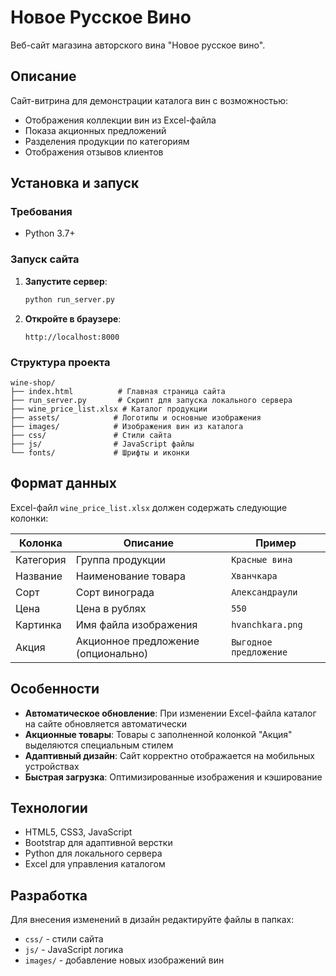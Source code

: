 
# Новое Русское Вино

Веб-сайт магазина авторского вина "Новое русское вино".

## Описание

Сайт-витрина для демонстрации каталога вин с возможностью:
- Отображения коллекции вин из Excel-файла
- Показа акционных предложений
- Разделения продукции по категориям
- Отображения отзывов клиентов

## Установка и запуск

### Требования
- Python 3.7+

### Запуск сайта

1. **Запустите сервер**:
   ```bash
   python run_server.py
   ```

2. **Откройте в браузере**:
   ```
   http://localhost:8000
   ```

### Структура проекта

```
wine-shop/
├── index.html          # Главная страница сайта
├── run_server.py       # Скрипт для запуска локального сервера
├── wine_price_list.xlsx # Каталог продукции
├── assets/            # Логотипы и основные изображения
├── images/            # Изображения вин из каталога
├── css/               # Стили сайта
├── js/                # JavaScript файлы
└── fonts/             # Шрифты и иконки
```

## Формат данных

Excel-файл `wine_price_list.xlsx` должен содержать следующие колонки:

| Колонка    | Описание                          | Пример              |
|------------|-----------------------------------|---------------------|
| Категория  | Группа продукции                  | `Красные вина`      |
| Название   | Наименование товара               | `Хванчкара`         |
| Сорт       | Сорт винограда                    | `Александраули`     |
| Цена       | Цена в рублях                     | `550`               |
| Картинка   | Имя файла изображения             | `hvanchkara.png`    |
| Акция      | Акционное предложение (опционально)| `Выгодное предложение` |

## Особенности

- **Автоматическое обновление**: При изменении Excel-файла каталог на сайте обновляется автоматически
- **Акционные товары**: Товары с заполненной колонкой "Акция" выделяются специальным стилем
- **Адаптивный дизайн**: Сайт корректно отображается на мобильных устройствах
- **Быстрая загрузка**: Оптимизированные изображения и кэширование

## Технологии

- HTML5, CSS3, JavaScript
- Bootstrap для адаптивной верстки
- Python для локального сервера
- Excel для управления каталогом

## Разработка

Для внесения изменений в дизайн редактируйте файлы в папках:
- `css/` - стили сайта
- `js/` - JavaScript логика
- `images/` - добавление новых изображений вин

